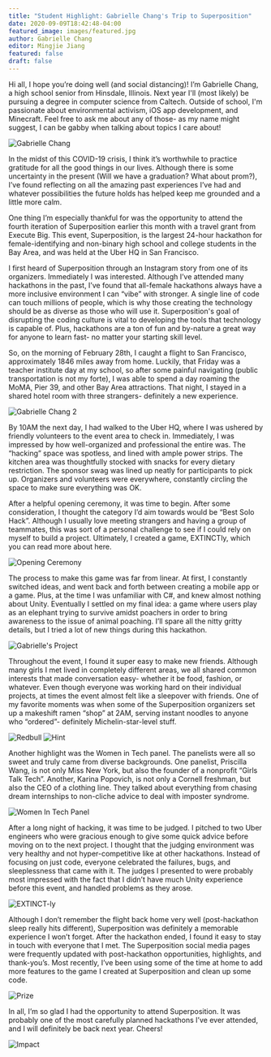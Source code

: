```yaml
---
title: "Student Highlight: Gabrielle Chang's Trip to Superposition"
date: 2020-09-09T18:42:48-04:00
featured_image: images/featured.jpg
author: Gabrielle Chang
editor: Mingjie Jiang
featured: false
draft: false
---
```


Hi all, I hope you’re doing well (and social distancing)! I’m Gabrielle Chang, a high school senior from Hinsdale, Illinois. Next year I'll (most likely) be pursuing a degree in computer science from Caltech. Outside of school, I'm passionate about environmental activism, iOS app development, and Minecraft. Feel free to ask me about any of those- as my name might suggest, I can be gabby when talking about topics I care about!

![Gabrielle Chang](images/1.png)

In the midst of this COVID-19 crisis, I think it’s worthwhile to practice gratitude for all the good things in our lives. Although there is some uncertainty in the present (Will we have a graduation? What about prom?), I’ve found reflecting on all the amazing past experiences I’ve had and whatever possibilities the future holds has helped keep me grounded and a little more calm. 

One thing I’m especially thankful for was the opportunity to attend the fourth iteration of Superposition earlier this month with a travel grant from Execute Big. This event, Superposition, is the largest 24-hour hackathon for female-identifying and non-binary high school and college students in the Bay Area, and was held at the Uber HQ in San Francisco. 

I first heard of Superposition through an Instagram story from one of its organizers. Immediately I was interested. Although I’ve attended many hackathons in the past, I’ve found that all-female hackathons always have a more inclusive environment I can “vibe” with stronger. A single line of code can touch millions of people, which is why those creating the technology should be as diverse as those who will use it. Superposition's goal of disrupting the coding culture is vital to developing the tools that technology is capable of. Plus, hackathons are a ton of fun and by-nature a great way for anyone to learn fast- no matter your starting skill level. 

So, on the morning of February 28th, I caught a flight to San Francisco, approximately 1846 miles away from home. Luckily, that Friday was a teacher institute day at my school, so after some painful navigating (public transportation is not my forte), I was able to spend a day roaming the MoMA, Pier 39, and other Bay Area attractions. That night, I stayed in a shared hotel room with three strangers- definitely a new experience. 

![Gabrielle Chang 2](images/2.png)

By 10AM the next day, I had walked to the Uber HQ, where I was ushered by friendly volunteers to the event area to check in. Immediately, I was impressed by how well-organized and professional the entire was. The “hacking” space was spotless, and lined with ample power strips. The kitchen area was thoughtfully stocked with snacks for every dietary restriction. The sponsor swag was lined up neatly for participants to pick up. Organizers and volunteers were everywhere, constantly circling the space to make sure everything was OK. 

After a helpful opening ceremony, it was time to begin. After some consideration, I thought the category I’d aim towards would be “Best Solo Hack”. Although I usually love meeting strangers and having a group of teammates, this was sort of a personal challenge to see if I could rely on myself to build a project. Ultimately, I created a game, EXTINCTly, which you can read more about here. 

![Opening Ceremony](images/3.png)

The process to make this game was far from linear. At first, I constantly switched ideas, and went back and forth between creating a mobile app or a game. Plus, at the time I was unfamiliar with C#, and knew almost nothing about Unity. Eventually I settled on my final idea: a game where users play as an elephant trying to survive amidst poachers in order to bring awareness to the issue of animal poaching. I’ll spare all the nitty gritty details, but I tried a lot of new things during this hackathon. 

![Gabrielle's Project](images/4.png)

Throughout the event, I found it super easy to make new friends. Although many girls I met lived in completely different areas, we all shared common interests that made conversation easy- whether it be food, fashion, or whatever. Even though everyone was working hard on their individual projects, at times the event almost felt like a sleepover with friends. One of my favorite moments was when some of the Superposition organizers set up a makeshift ramen “shop” at 2AM, serving instant noodles to anyone who “ordered”- definitely Michelin-star-level stuff. 

![Redbull](images/5.gif)
![Hint](images/6.png)

Another highlight was the Women in Tech panel. The panelists were all so sweet and truly came from diverse backgrounds. One panelist, Priscilla Wang, is not only Miss New York, but also the founder of a nonprofit “Girls Talk Tech”. Another, Karina Popovich, is not only a Cornell freshman, but also the CEO of a clothing line. They talked about everything from chasing dream internships to non-cliche advice to deal with imposter syndrome. 

![Women In Tech Panel](images/7.png)

After a long night of hacking, it was time to be judged. I pitched to two Uber engineers who were gracious enough to give some quick advice before moving on to the next project. I thought that the judging environment was very healthy and not hyper-competitive like at other hackathons. Instead of focusing on just code, everyone celebrated the failures, bugs, and sleeplessness that came with it. The judges I presented to were probably most impressed with the fact that I didn’t have much Unity experience before this event, and handled problems as they arose. 

![EXTINCT-ly](images/8.png)

Although I don’t remember the flight back home very well (post-hackathon sleep really hits different), Superposition was definitely a memorable experience I won’t forget. After the hackathon ended, I found it easy to stay in touch with everyone that I met. The Superposition social media pages were frequently updated with post-hackathon opportunities, highlights, and thank-you’s. Most recently, I’ve been using some of the time at home to add more features to the game I created at Superposition and clean up some code. 

![Prize](images/9.png)

In all, I’m so glad I had the opportunity to attend Superposition. It was probably one of the most carefully planned hackathons I’ve ever attended, and I will definitely be back next year. Cheers!

![Impact](images/10.png)